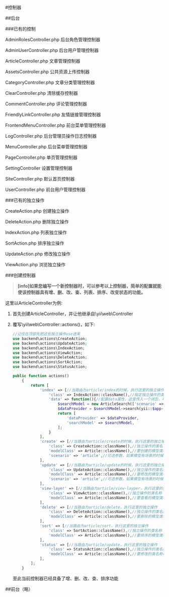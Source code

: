 #控制器

##后台

###已有的控制

AdminRolesController.php  后台角色管理控制器

AdminUserController.php  后台用户管理控制器

ArticleController.php  文章管理控制器

AssetsController.php  公共资源上传控制器

CategoryController.php  文章分类管理控制器

ClearController.php  清除缓存控制器

CommentController.php  评论管理控制器

FriendlyLinkController.php  友情链接管理控制器

FrontendMenuController.php  前台菜单管理控制器

LogController.php  后台管理员操作日志控制器

MenuController.php  后台菜单管理控制器

PageController.php  单页管理控制器

SettingController  设置管理控制器

SiteController.php  默认首页控制器

UserController.php  前台用户管理控制器

###已有的独立操作

CreateAction.php 创建独立操作

DeleteAction.php 删除独立操作

IndexAction.php 列表独立操作

SortAction.php 排序独立操作

UpdateAction.php  修改独立操作

ViewAction.php  浏览独立操作

###创建控制器
>**[info]如果您编写一个新控制器时，可以参考以上控制器，简单的配置就能使该控制器具有增、删、改、查、列表、排序、改变状态的功能。**

这里以ArticleController为例:

1. 首先创建ArticleController，并让他继承自\yii\web\Controller

2. 覆写\yii\web\Controller::actions()，如下:
    ```php
    //记住在顶部先把这些独立操作use进来
    use backend\actions\CreateAction;
    use backend\actions\UpdateAction;
    use backend\actions\IndexAction;
    use backend\actions\ViewAction;
    use backend\actions\DeleteAction;
    use backend\actions\SortAction;
    use backend\actions\StatusAction;
 
    public function actions()
        {
            return [
                'index' => [//当路由为article/index的时候，执行这里的独立操作
                    'class' => IndexAction::className(),//指定独立操作的类名
                    'data' => function(){//配置data属性，这里传入一个闭包，可以去IndexAction阅读一下源代码，就是把这个data数组赋给了模板
                        $searchModel = new ArticleSearch(['scenario' => 'article']);
                        $dataProvider = $searchModel->search(yii::$app->getRequest()->getQueryParams());
                        return [
                            'dataProvider' => $dataProvider,
                            'searchModel' => $searchModel,
                        ];
                    }
                ],
                'create' => [//当路由为article/create的时候，执行这里的独立操作
                    'class' => CreateAction::className(),//独立操作的类名
                    'modelClass' => Article::className(),//要创建的模型类名
                    'scenario' => 'article',//可选参数，如果模型有场景的时候需要指定场景，默认为default场景
                ],
                'update' => [//当路由为article/update的时候，执行这里的独立操作
                    'class' => UpdateAction::className(),//独立操作的类名称
                    'modelClass' => Article::className(),//要修改的模型类名
                    'scenario' => 'article',//可选参数，如果模型有场景的时候需要指定场景，默认为default场景
                ],
                'view-layer' => [//当路由为article/view-layper，执行这里的独立操作
                    'class' => ViewAction::className(),//独立操作的类名称
                    'modelClass' => Article::className(),//要查看的模型类名
                ],
                'delete' => [//当路由为article/delete，执行这里的独立操作
                    'class' => DeleteAction::className(),//独立操作的类名称
                    'modelClass' => Article::className(),//要删除的模型类名
                ],
                'sort' => [//当路由为article/sort，执行这里的独立操作
                    'class' => SortAction::className(),//独立操作的类名称
                    'modelClass' => Article::className(),//要排序的模型类名(首页列表排序按钮操作)
                ],
                'status' => [//当路由为article/update，执行这里的独立操作
                    'class' => StatusAction::className(),//独立操作的类名称
                    'modelClass' => Article::className(),//要修改的类名称(首页展示的状态按钮，只更新单个字段而不必进入编辑页面)
                ],
            ];
        }
    ```
    至此当前控制器已经具备了增、删、改、查、排序功能

##前台（略）